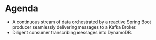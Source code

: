 # Agenda
- A continuous stream of data orchestrated by a reactive Spring Boot producer seamlessly delivering messages to a Kafka Broker. 
- Diligent consumer transcribing messages into DynamoDB.
